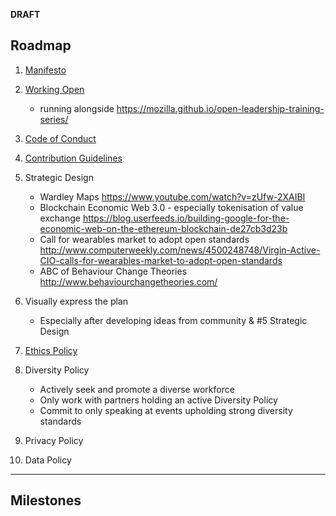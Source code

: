**DRAFT**

## Roadmap
1. [Manifesto](/manifesto.md)

2. [Working Open](/why-work-open.md)
    - running alongside https://mozilla.github.io/open-leadership-training-series/

3. [Code of Conduct](/code-of-conduct.md)

4. [Contribution Guidelines](/contributor_guidelines.md)

5. Strategic Design
    - Wardley Maps https://www.youtube.com/watch?v=zUfw-2XAIBI
    - Blockchain Economic Web 3.0 - especially tokenisation of value exchange https://blog.userfeeds.io/building-google-for-the-economic-web-on-the-ethereum-blockchain-de27cb3d23b
    - Call for wearables market to adopt open standards http://www.computerweekly.com/news/4500248748/Virgin-Active-CIO-calls-for-wearables-market-to-adopt-open-standards
    - ABC of Behaviour Change Theories http://www.behaviourchangetheories.com/

6. Visually express the plan
    - Especially after developing ideas from community & #5 Strategic Design

7. [Ethics Policy](/ethics_policy.md)

8. Diversity Policy
    - Actively seek and promote a diverse workforce
    - Only work with partners holding an active Diversity Policy
    - Commit to only speaking at events upholding strong diversity standards

9. Privacy Policy

10. Data Policy
---
## Milestones
